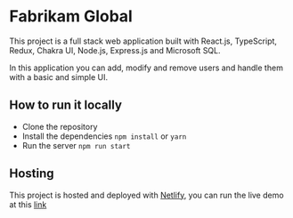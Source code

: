 # Fabrikam Global

This project is a full stack web application built with React.js, TypeScript, Redux, Chakra UI, Node.js, Express.js and Microsoft SQL.

In this application you can add, modify and remove users and handle them with a basic and simple UI.

## How to run it locally

- Clone the repository
- Install the dependencies `npm install` or `yarn`
- Run the server `npm run start`

## Hosting

This project is hosted and deployed with [Netlify](https://www.netlify.com/), you can run the live demo at this [link](https://fabrikam-global.netlify.app/)